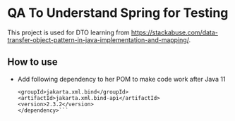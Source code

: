 # QA To Understand Spring for Testing

This project is used for DTO learning from 
https://stackabuse.com/data-transfer-object-pattern-in-java-implementation-and-mapping/. 

## How to use
- Add following dependency to her POM to make code work after Java 11 
  
  ```<dependency>
  <groupId>jakarta.xml.bind</groupId>
  <artifactId>jakarta.xml.bind-api</artifactId>
  <version>2.3.2</version>
  </dependency>```

